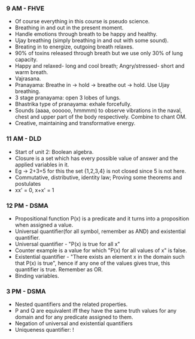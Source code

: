 ### 9 AM - FHVE
- Of course everything in this course is pseudo science.
- Breathing in and out in the present moment.
- Handle emotions through breath to be happy and healthy.
- Ujay breathing (simply breathing in and out with some sound).
- Breating in to energize, outgoing breath relaxes.
- 90% of toxins released through breath but we use only 30% of lung capacity.
- Happy and relaxed- long and cool breath; Angry/stressed- short and warm breath.
- Vajrasana.
- Pranayama: Breathe in -> hold -> breathe out -> hold. Use Ujay breathing.
- 3 stage pranayama: open 3 lobes of lungs.
- Bhastrika type of pranayama: exhale forcefully.
- Sounds (aaaa, oooooo, hmmmm) to observe vibrations in the naval, chest and upper part of the body respectively. Combine to chant OM.
- Creative, maintaining and transformative energy.

### 11 AM - DLD
- Start of unit 2: Boolean algebra.
- Closure is a set which has every possible value of answer and the applied variables in it.
- Eg -> 2+3=5 for this the set {1,2,3,4} is not closed since 5 is not here.
- Commutative, distributive, identity law; Proving some theorems and postulates
- xx' = 0, x+x' = 1

### 12 PM - DSMA
- Propositional function P(x) is a predicate and it turns into a proposition when assigned a value.
- Universal quantifier(for all symbol, remember as AND) and existential quantifier.
- Universal quantifier - "P(x) is true for all x"
- Counter example is a value for which "P(x) for all values of x" is false. 
- Existential quantifier - "There exists an element x in the domain such that P(x) is true", hence if any one of the values gives true, this quantifier is true. Remember as OR.
- Binding variables.

### 3 PM - DSMA
- Nested quantifiers and the related properties.
- P and Q are equivalent iff they have the same truth values for any domain and for any predicate assigned to them.
- Negation of universal and existential quantifiers
- Uniqueness quantifier: !